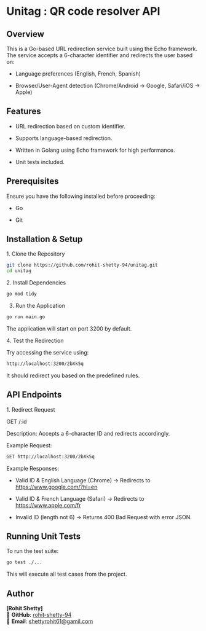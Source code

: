 # Unitag : QR code resolver API

## Overview

This is a Go-based URL redirection service built using the Echo framework. The service accepts a 6-character identifier and redirects the user based on:

- Language preferences (English, French, Spanish)

- Browser/User-Agent detection (Chrome/Android -> Google, Safari/iOS -> Apple)

## Features

- URL redirection based on custom identifier.

- Supports language-based redirection.

- Written in Golang using Echo framework for high performance.

- Unit tests included.

## Prerequisites

Ensure you have the following installed before proceeding:

- Go

- Git

## Installation & Setup

1️. Clone the Repository

```bash
git clone https://github.com/rohit-shetty-94/unitag.git
cd unitag
```

2️. Install Dependencies

```bash
go mod tidy
```

3. Run the Application

```bash
go run main.go
```

The application will start on port 3200 by default.

4️. Test the Redirection

Try accessing the service using:

```bash
http://localhost:3200/2bXk5q
```

It should redirect you based on the predefined rules.


## API Endpoints

1️. Redirect Request

GET /:id

Description: Accepts a 6-character ID and redirects accordingly.

Example Request:

```bash
GET http://localhost:3200/2bXk5q
```

Example Responses:

- Valid ID & English Language (Chrome) → Redirects to https://www.google.com/?hl=en

- Valid ID & French Language (Safari) → Redirects to https://www.apple.com/fr

- Invalid ID (length not 6) → Returns 400 Bad Request with error JSON.

## Running Unit Tests

To run the test suite:

```bash
go test ./...
```

This will execute all test cases from the project.

## Author

**[Rohit Shetty]**\
🚀 **GitHub**: [rohit-shetty-94](https://github.com/rohit-shetty-94)\
💎 **Email**: [shettyrohit61@gamil.com](mailto\:shettyrohit61@gamil.com)